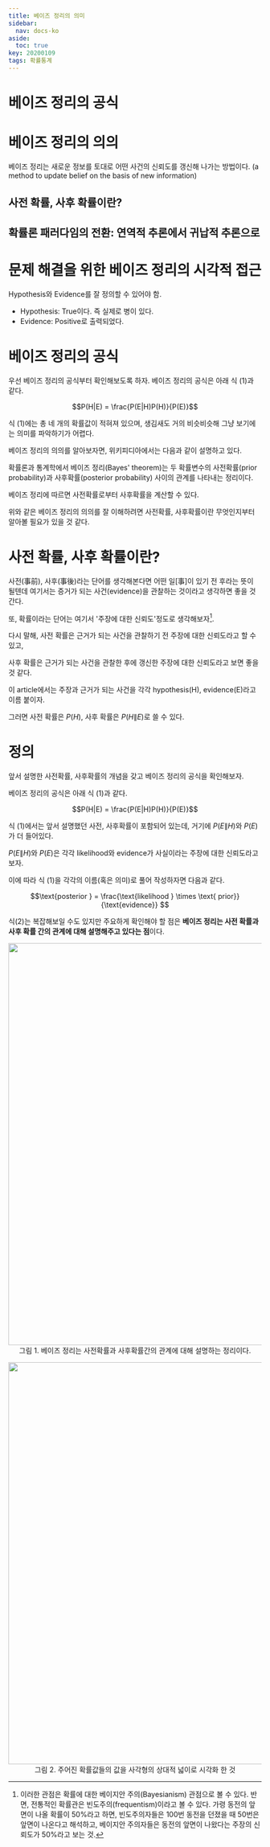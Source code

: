 ```yaml
---
title: 베이즈 정리의 의미
sidebar:
  nav: docs-ko
aside:
  toc: true
key: 20200109
tags: 확률통계
---
```


# 베이즈 정리의 공식

# 베이즈 정리의 의의

베이즈 정리는 새로운 정보를 토대로 어떤 사건의 신뢰도를 갱신해 나가는 방법이다.
(a method to update belief on the basis of new information)


## 사전 확률, 사후 확률이란?

## 확률론 패러다임의 전환: 연역적 추론에서 귀납적 추론으로


# 문제 해결을 위한 베이즈 정리의 시각적 접근

Hypothesis와 Evidence를 잘 정의할 수 있어야 함.

* Hypothesis: True이다. 즉 실제로 병이 있다.
* Evidence: Positive로 출력되었다.

 





























# 베이즈 정리의 공식

우선 베이즈 정리의 공식부터 확인해보도록 하자. 베이즈 정리의 공식은 아래 식 (1)과 같다.

$$P(H|E) = \frac{P(E|H)P(H)}{P(E)}$$

식 (1)에는 총 네 개의 확률값이 적혀져 있으며, 생김새도 거의 비슷비슷해 그냥 보기에는 의미를 파악하기가 어렵다.

베이즈 정리의 의의를 알아보자면, 위키피디아에서는 다음과 같이 설명하고 있다.

확률론과 통계학에서 베이즈 정리(Bayes' theorem)는 두 확률변수의 사전확률(prior probability)과 사후확률(posterior probability) 사이의 관계를 나타내는 정리이다.

베이즈 정리에 따르면 사전확률로부터 사후확률을 계산할 수 있다.


위와 같은 베이즈 정리의 의의를 잘 이해하려면 사전확률, 사후확률이란 무엇인지부터 알아볼 필요가 있을 것 같다.

# 사전 확률, 사후 확률이란?

사전(事前), 사후(事後)라는 단어를 생각해본다면 어떤 일[事]이 있기 전 후라는 뜻이 될텐데 여기서는 증거가 되는 사건(evidence)을 관찰하는 것이라고 생각하면 좋을 것 간다.

또, 확률이라는 단어는 여기서 '주장에 대한 신뢰도'정도로 생각해보자[^1].

[^1]: 이러한 관점은 확률에 대한 베이지안 주의(Bayesianism) 관점으로 볼 수 있다. 반면, 전통적인 확률관은 빈도주의(frequentism)이라고 볼 수 있다. 가령 동전의 앞면이 나올 확률이 50%라고 하면, 빈도주의자들은 100번 동전을 던졌을 때 50번은 앞면이 나온다고 해석하고, 베이지안 주의자들은 동전의 앞면이 나왔다는 주장의 신뢰도가 50%라고 보는 것.

다시 말해, 사전 확률은 근거가 되는 사건을 관찰하기 전 주장에 대한 신뢰도라고 할 수 있고, 

사후 확률은 근거가 되는 사건을 관찰한 후에 갱신한 주장에 대한 신뢰도라고 보면 좋을 것 같다.


이 article에서는 주장과 근거가 되는 사건을 각각 hypothesis(H), evidence(E)라고 이름 붙이자.

그러면 사전 확률은 $P(H)$, 사후 확률은 $P(H\|E)$로 쓸 수 있다.


# 정의

앞서 설명한 사전확률, 사후확률의 개념을 갖고 베이즈 정리의 공식을 확인해보자.

베이즈 정리의 공식은 아래 식 (1)과 같다.

$$P(H|E) = \frac{P(E|H)P(H)}{P(E)}$$

식 (1)에서는 앞서 설명했던 사전, 사후확률이 포함되어 있는데, 거기에 $P(E\|H)$와 $P(E)$가 더 들어있다.

$P(E\|H)$와 $P(E)$은 각각 likelihood와 evidence가 사실이라는 주장에 대한 신뢰도라고 보자.


이에 따라 식 (1)을 각각의 이름(혹은 의미)로 풀어 작성하자면 다음과 같다.

$$\text{posterior } = \frac{\text{likelihood } \times \text{ prior}}{\text{evidence}} $$


식(2)는 복잡해보일 수도 있지만 주요하게 확인해야 할 점은 **베이즈 정리는 사전 확률과 사후 확률 간의 관계에 대해 설명해주고 있다는 점**이다.

<p align="center">
  <img width="800" src="https://raw.githubusercontent.com/angeloyeo/angeloyeo.github.io/master/pics/2020-01-09-Bayes_rule/pic1.png"> <br>
  그림 1. 베이즈 정리는 사전확률과 사후확률간의 관계에 대해 설명하는 정리이다.
</p>

<p align="center">
  <img width="800" src="https://raw.githubusercontent.com/angeloyeo/angeloyeo.github.io/master/pics/2020-01-09-Bayes_rule/pic2.png"> <br>
  그림 2. 주어진 확률값들의 값을 사각형의 상대적 넓이로 시각화 한 것
</p>
